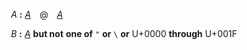 &emsp;&emsp;<a name="A"></a>*A* **:** <a name="A-28e20fea"></a>*[A](#A)*&emsp;@&emsp;*[A](#A)*  
  
&emsp;&emsp;<a name="B"></a>*B* **:** <a name="B-e29ca65b"></a>*[A](#A)* **but not** **one of** `` " `` **or** `` \ `` **or** U+0000 **through** U+001F  
  
